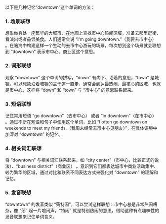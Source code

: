 以下是几种记忆“downtown”这个单词的方法：

### 1. 场景联想
想象你身处一座繁华的大城市，在地图上查找市中心热闹区域，准备去那里逛街、看演出或者品尝美食。人们通常会说 “I'm going downtown.”（我要去市中心） 。在脑海中构建这样一个生动的去市中心游玩的场景，每次想到这个场景就会联想到 “downtown” 表示市中心、商业区这个意思。

### 2. 词形联想
观察 “downtown” 这个单词的拼写，“down” 有向下、沿着的意思，“town” 是城镇。可以想象沿着城镇的主干道一直走，通常会到达最热闹、最核心的区域，也就是市中心，这样将 “down” 和 “town” 与 “市中心” 的意思联系起来。

### 3. 短语联想
记住常用短语 “go downtown”（去市中心） 或者 “in downtown”（在市中心） 。通过不断在短语和句子中使用这个单词，比如 “I often go downtown on weekends to meet my friends.（我周末经常去市中心见朋友）”，在具体语境中加深对 “downtown” 的记忆。

### 4. 相关词汇联想
将 “downtown” 与相关词汇联系起来，如 “city center”（市中心，比较正式的说法）、“business district”（商业区） 。意识到它们都表达城市中商业活动集中、较为繁华的区域，通过对比和联系不同表达方式来强化对 “downtown” 的理解和记忆。

### 5. 发音联想
“downtown” 的发音类似 “荡特闹”，可以尝试这样联想：市中心总是非常热闹嘈杂，像 “荡” 起一片喧闹声，“特闹” 就是特别热闹的意思，借助这种有点趣味性的发音联想来记住单词含义。 